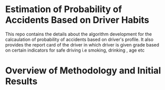 # Estimation of Probability of Accidents Based on Driver Habits
 This repo contains the details about the algorithm development for the calcaulation of probability of accidents based on driver's profile. It also provides the report card of the driver in which driver is given grade based on certain indicators for safe driving i.e smoking, drinking , age etc
# Overview of Methodology and Initial Results

